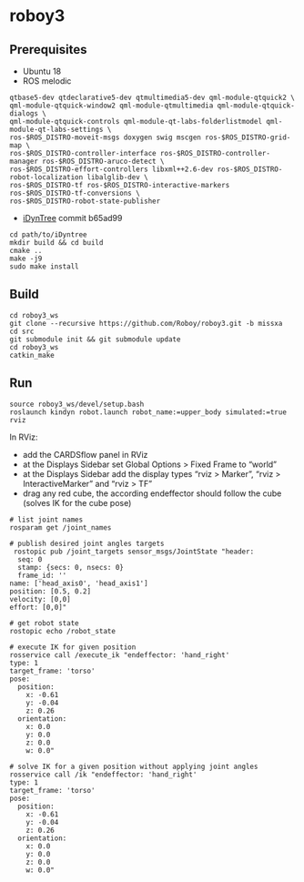 # roboy3
## Prerequisites
- Ubuntu 18
- ROS melodic
```sudo apt install ros-$ROS_DISTRO-desktop-full libeigen3-dev libxml2-dev coinor-libipopt-dev \
qtbase5-dev qtdeclarative5-dev qtmultimedia5-dev qml-module-qtquick2 \
qml-module-qtquick-window2 qml-module-qtmultimedia qml-module-qtquick-dialogs \
qml-module-qtquick-controls qml-module-qt-labs-folderlistmodel qml-module-qt-labs-settings \
ros-$ROS_DISTRO-moveit-msgs doxygen swig mscgen ros-$ROS_DISTRO-grid-map \
ros-$ROS_DISTRO-controller-interface ros-$ROS_DISTRO-controller-manager ros-$ROS_DISTRO-aruco-detect \
ros-$ROS_DISTRO-effort-controllers libxml++2.6-dev ros-$ROS_DISTRO-robot-localization libalglib-dev \
ros-$ROS_DISTRO-tf ros-$ROS_DISTRO-interactive-markers ros-$ROS_DISTRO-tf-conversions \
ros-$ROS_DISTRO-robot-state-publisher
```
- [iDynTree](https://github.com/robotology/iDynTree/tree/b65ad9939152c89dc2f7dc484b6e8687882d6b34) commit b65ad99
```
cd path/to/iDyntree
mkdir build && cd build
cmake ..
make -j9
sudo make install
```
## Build
```mkdir roboy3_ws
cd roboy3_ws
git clone --recursive https://github.com/Roboy/roboy3.git -b missxa
cd src
git submodule init && git submodule update
cd roboy3_ws
catkin_make
```
## Run
```
source roboy3_ws/devel/setup.bash
roslaunch kindyn robot.launch robot_name:=upper_body simulated:=true
rviz
```
In RViz:
- add the CARDSflow panel in RViz
- at the Displays Sidebar set Global Options > Fixed Frame to “world”
- at the Displays Sidebar add the display types “rviz > Marker”, “rviz > InteractiveMarker” and “rviz > TF”
- drag any red cube, the according endeffector should follow the cube (solves IK for the cube pose)

```
# list joint names
rosparam get /joint_names

# publish desired joint angles targets
 rostopic pub /joint_targets sensor_msgs/JointState "header:
  seq: 0
  stamp: {secs: 0, nsecs: 0}
  frame_id: ''
name: ['head_axis0', 'head_axis1']
position: [0.5, 0.2]
velocity: [0,0]
effort: [0,0]" 

# get robot state
rostopic echo /robot_state

# execute IK for given position
rosservice call /execute_ik "endeffector: 'hand_right'
type: 1
target_frame: 'torso'
pose:
  position:
    x: -0.61
    y: -0.04
    z: 0.26
  orientation:
    x: 0.0
    y: 0.0
    z: 0.0
    w: 0.0"
    
# solve IK for a given position without applying joint angles
rosservice call /ik "endeffector: 'hand_right'
type: 1
target_frame: 'torso'
pose:
  position:
    x: -0.61
    y: -0.04
    z: 0.26
  orientation:
    x: 0.0
    y: 0.0
    z: 0.0
    w: 0.0"
```



